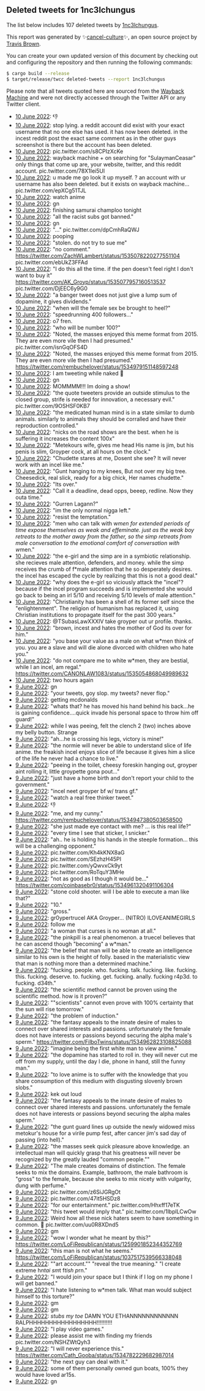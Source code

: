 ## Deleted tweets for 1nc3lchungus

The list below includes 107 deleted tweets by
[1nc3lchungus](https://twitter.com/1nc3lchungus).



This report was generated by ✨[cancel-culture](https://github.com/travisbrown/cancel-culture)✨,
an open source project by [Travis Brown](https://twitter.com/travisbrown).

You can create your own updated version of this document by checking out and configuring the
repository and then running the following commands:

```bash
$ cargo build --release
$ target/release/twcc deleted-tweets --report 1nc3lchungus
```

Please note that all tweets quoted here are sourced from the
[Wayback Machine](https://web.archive.org) and were not directly accessed through the Twitter API or
any Twitter client.

* [10 June 2022](https://web.archive.org/web/20220610072043/https://twitter.com/1nc3lchungus/status/1535159768414822400): 👎 <!--1535159768414822400-->
* [10 June 2022](https://web.archive.org/web/20220610061505/https://twitter.com/1nc3lchungus/status/1535143418678202368): stop lying. a reddit account did exist with your exact username that no one else has used. it has now been deleted. in the incest reddit post the exact same comment as in the other guys screenshot is there but the account has been deleted. <!--1535143418678202368-->
* [10 June 2022](https://web.archive.org/web/20220610060905/https://twitter.com/1nc3lchungus/status/1535141845432410112): pic.twitter.com/s8CPIzXcKe <!--1535141845432410112-->
* [10 June 2022](https://web.archive.org/web/20220610060609/https://twitter.com/1nc3lchungus/status/1535141181763493889): wayback machine + on searching for "SulaymanCeasar" only things that come up are, your website, twitter, and this reddit account. pic.twitter.com/78X1Iei5Ul <!--1535141181763493889-->
* [10 June 2022](https://web.archive.org/web/20220610060609/https://twitter.com/1nc3lchungus/status/1535141181763493889): u made me go look it up myself. ? an account with ur username has also been deleted. but it exists on wayback machine... pic.twitter.com/epXCg51TJL <!--1535138965912690688-->
* [10 June 2022](https://web.archive.org/web/20220610054359/https://twitter.com/1nc3lchungus/status/1535135517821517825): watch anime <!--1535135517821517825-->
* [10 June 2022](https://web.archive.org/web/20220610054352/https://twitter.com/1nc3lchungus/status/1535135448821026816): gn <!--1535135448821026816-->
* [10 June 2022](https://web.archive.org/web/20220610054306/https://twitter.com/1nc3lchungus/status/1535135266574327808): finishing samurai champloo tonight <!--1535135266574327808-->
* [10 June 2022](https://web.archive.org/web/20220610054022/https://twitter.com/1nc3lchungus/status/1535134583032782848): "all the racist subs got banned." <!--1535134583032782848-->
* [10 June 2022](https://web.archive.org/web/20220610053856/https://twitter.com/1nc3lchungus/status/1535134191830110209): gn <!--1535134191830110209-->
* [10 June 2022](https://web.archive.org/web/20220610053552/https://twitter.com/1nc3lchungus/status/1535133037184405511): "..." pic.twitter.com/dpCmhRaQWJ <!--1535133037184405511-->
* [10 June 2022](https://web.archive.org/web/20220610051017/https://twitter.com/1nc3lchungus/status/1535127019100446720): pooping <!--1535127019100446720-->
* [10 June 2022](https://web.archive.org/web/20220610050459/https://twitter.com/1nc3lchungus/status/1535125764718399488): "stolen. do not try to sue me" <!--1535125764718399488-->
* [10 June 2022](https://web.archive.org/web/20220610050632/https://twitter.com/1nc3lchungus/status/1535125562930470914): "no comment."  https://twitter.com/ZachWLambert/status/1535078220277551104  pic.twitter.com/ebUkZ3FFAd <!--1535125562930470914-->
* [10 June 2022](https://web.archive.org/web/20220610050237/https://twitter.com/1nc3lchungus/status/1535125203189125120): "I do this all the time. if the pen doesn't feel right I don't want to buy it"  https://twitter.com/AK_Groyp/status/1535077957160513537  pic.twitter.com/DjEEC6y9G0 <!--1535125203189125120-->
* [10 June 2022](https://web.archive.org/web/20220610045930/https://twitter.com/1nc3lchungus/status/1535124309664010244): "a banger tweet does not just give a lump sum of dopamine, it gives dividends." <!--1535124309664010244-->
* [10 June 2022](https://web.archive.org/web/20220610045715/https://twitter.com/1nc3lchungus/status/1535123739976802305): "when will the female sex be brought to heel?" <!--1535123739976802305-->
* [10 June 2022](https://web.archive.org/web/20220610044940/https://twitter.com/1nc3lchungus/status/1535121914976411648): "speedrunning 400 followers..." <!--1535121914976411648-->
* [10 June 2022](https://web.archive.org/web/20220610044951/https://twitter.com/1nc3lchungus/status/1535121784600657922): o7 fren. <!--1535121784600657922-->
* [10 June 2022](https://web.archive.org/web/20220610044443/https://twitter.com/1nc3lchungus/status/1535120614066778112): "who will be number 100?" <!--1535120614066778112-->
* [10 June 2022](https://web.archive.org/web/20220610043357/https://twitter.com/1nc3lchungus/status/1535117778302156801): "Noted, the masses enjoyed this meme format from 2015. They are even more vile then I had presumed." pic.twitter.com/isnGqOFS4D <!--1535117778302156801-->
* [10 June 2022](https://web.archive.org/web/20220610043145/https://twitter.com/1nc3lchungus/status/1535117347970768897): "Noted, the masses enjoyed this meme format from 2015. They are even more vile then I had presumed." https://twitter.com/rembuchelover/status/1534979151148597248 <!--1535117347970768897-->
* [10 June 2022](https://web.archive.org/web/20220610040233/https://twitter.com/1nc3lchungus/status/1535109443880423436): I am tweeting while naked 🤭 <!--1535109443880423436-->
* [10 June 2022](https://web.archive.org/web/20220610034619/https://twitter.com/1nc3lchungus/status/1535105871893696529): gn <!--1535105871893696529-->
* [10 June 2022](https://web.archive.org/web/20220610032359/https://twitter.com/1nc3lchungus/status/1535100269939331077): MOMMMM!!! Im doing a show! <!--1535100269939331077-->
* [10 June 2022](https://web.archive.org/web/20220610032207/https://twitter.com/1nc3lchungus/status/1535099855005224962): "the quote tweeters provide an outside stimulus to the closed group, strife is needed for innovation, a necessary evil." pic.twitter.com/9OSHSF0KB7 <!--1535099855005224962-->
* [10 June 2022](https://web.archive.org/web/20220610031815/https://twitter.com/1nc3lchungus/status/1535098688741285892): "the medicated human mind is in a state similar to dumb animals. similarly to animals they should be corralled and have their reproduction controlled." <!--1535098688741285892-->
* [10 June 2022](https://web.archive.org/web/20220610031059/https://twitter.com/1nc3lchungus/status/1535096969110093824): "nicks on the road shows are the best. when he is suffering it increases the content 100x" <!--1535096969110093824-->
* [10 June 2022](https://web.archive.org/web/20220610024337/https://twitter.com/1nc3lchungus/status/1535090039826391044): "Metekours wife, gives me head  His name is jim, but his penis is slim,  Groyper cock, at all hours on the clock." <!--1535090039826391044-->
* [10 June 2022](https://web.archive.org/web/20220610023608/https://twitter.com/1nc3lchungus/status/1535088293120987136): "Chudette stares at me,  Dosent she see?  It will never work with an incel like me." <!--1535088293120987136-->
* [10 June 2022](https://web.archive.org/web/20220610023525/https://twitter.com/1nc3lchungus/status/1535087577459564552): "Gunt hanging to my knees,  But not over my big tree.  Cheesedick, real slick, ready for a big chick,  Her names chudette." <!--1535087577459564552-->
* [10 June 2022](https://web.archive.org/web/20220610022959/https://twitter.com/1nc3lchungus/status/1535086801593016336): "Its over." <!--1535086801593016336-->
* [10 June 2022](https://web.archive.org/web/20220610023432/https://twitter.com/1nc3lchungus/status/1535086697897132032): "Call it a deadline,  dead opps, beeep, redline.  Now they outa time." <!--1535086697897132032-->
* [10 June 2022](https://web.archive.org/web/20220610015406/https://twitter.com/1nc3lchungus/status/1535077585599705088): "Gurren Lagann?" <!--1535077585599705088-->
* [10 June 2022](https://web.archive.org/web/20220610014658/https://twitter.com/1nc3lchungus/status/1535075911414222848): "im the only normal nigga left." <!--1535075911414222848-->
* [10 June 2022](https://web.archive.org/web/20220610013444/https://twitter.com/1nc3lchungus/status/1535072822892314625): "resist the temptation." <!--1535072822892314625-->
* [10 June 2022](https://web.archive.org/web/20220610013126/https://twitter.com/1nc3lchungus/status/1535072070286970880): "men who can talk with w*men for extended periods of time expose themselves as weak and effeminate. just as the weak boy retreats to the mother away from the father, so the simp retreats from male conversation to the emotional comfort of conversation with w*men." <!--1535072070286970880-->
* [10 June 2022](https://web.archive.org/web/20220610012142/https://twitter.com/1nc3lchungus/status/1535069531869044736): "the e-girl and the simp are in a symbiotic relationship. she recieves male attention, defenders, and money. while the simp receives the crumb of f*male attention that he so desperately desires. the incel has escaped the cycle by realizing that this is not a good deal." <!--1535069531869044736-->
* [10 June 2022](https://web.archive.org/web/20220610011923/https://twitter.com/1nc3lchungus/status/1535068952766066688): "why does the e-girl so viciously attack the "incel"?because if the incel program succeeds and is implemented she would go back to being an irl 5/10 and receiving 5/10 levels of male attention." <!--1535068952766066688-->
* [10 June 2022](https://web.archive.org/web/20220610011644/https://twitter.com/1nc3lchungus/status/1535068196889169920): "Christianity has been a shell of its former self since the "enlightenment". The religion of humanism has replaced it, using Christian institutions to propagate itself for the past 300 years." <!--1535068196889169920-->
* [10 June 2022](https://web.archive.org/web/20220610011047/https://twitter.com/1nc3lchungus/status/1535066644468224001): @TSubasLawXXXIV  take groyper out ur profile. thanks. <!--1535066644468224001-->
* [10 June 2022](https://web.archive.org/web/20220610010322/https://twitter.com/1nc3lchungus/status/1535064862111412224): "brown, incest and hates the mother of God its over for him." <!--1535064862111412224-->
* [10 June 2022](https://web.archive.org/web/20220610005629/https://twitter.com/1nc3lchungus/status/1535063246037585922): "you base your value as a male on what w*men think of you. you are a slave and will die alone divorced with children who hate you." <!--1535063246037585922-->
* [10 June 2022](https://web.archive.org/web/20220610004148/https://twitter.com/1nc3lchungus/status/1535059515690733568): "do not compare me to white w*men, they are bestial, while I an incel, am regal." https://twitter.com/CANONLAW1083/status/1535054868049989632 <!--1535059515690733568-->
* [10 June 2022](https://web.archive.org/web/20220610003949/https://twitter.com/1nc3lchungus/status/1535058959551561728): two hours again <!--1535058959551561728-->
* [ 9 June 2022](https://web.archive.org/web/20220609220632/https://twitter.com/1nc3lchungus/status/1535020421099278348): gn <!--1535020421099278348-->
* [ 9 June 2022](https://web.archive.org/web/20220609213604/https://twitter.com/1nc3lchungus/status/1535012686488027136): "your tweets, goy slop.  my tweets? never flop." <!--1535012686488027136-->
* [ 9 June 2022](https://web.archive.org/web/20220609213428/https://twitter.com/1nc3lchungus/status/1535012414667776017): getting mcdonalds <!--1535012414667776017-->
* [ 9 June 2022](https://web.archive.org/web/20220609212657/https://twitter.com/1nc3lchungus/status/1535010454594019335): "whats that? he has moved his hand behind his back...he is gaining confidence....quick invade his personal space to throw him off guard!" <!--1535010454594019335-->
* [ 9 June 2022](https://web.archive.org/web/20220609212559/https://twitter.com/1nc3lchungus/status/1535010171331784704): while I was peeing, felt the clench 2 (two) inches above my belly button. Strange <!--1535010171331784704-->
* [ 9 June 2022](https://web.archive.org/web/20220609212318/https://twitter.com/1nc3lchungus/status/1535009418332487681): "ah...he is crossing his legs, victory is mine!" <!--1535009418332487681-->
* [ 9 June 2022](https://web.archive.org/web/20220609211646/https://twitter.com/1nc3lchungus/status/1535007963039031314): "the normie will never be able to understand slice of life anime. the freakish incel enjoys slice of life because it gives him a slice of the life he never had a chance to live." <!--1535007963039031314-->
* [ 9 June 2022](https://web.archive.org/web/20220609211140/https://twitter.com/1nc3lchungus/status/1535006583779774465): "peeing in the toilet, cheesy foreskin hanging out, groyper aint rolling it, little groypette gona pout..." <!--1535006583779774465-->
* [ 9 June 2022](https://web.archive.org/web/20220609204349/https://twitter.com/1nc3lchungus/status/1534999636754194451): "just have a home birth and don't report your child to the government." <!--1534999636754194451-->
* [ 9 June 2022](https://web.archive.org/web/20220609203642/https://twitter.com/1nc3lchungus/status/1534997271632400384): "incel neet groyper bf w/ trans gf." <!--1534997271632400384-->
* [ 9 June 2022](https://web.archive.org/web/20220609203255/https://twitter.com/1nc3lchungus/status/1534996943633539175): "watch a real free thinker tweet." <!--1534996943633539175-->
* [ 9 June 2022](https://web.archive.org/web/20220609203045/https://twitter.com/1nc3lchungus/status/1534996339322277889): 👎 <!--1534996339322277889-->
* [ 9 June 2022](https://web.archive.org/web/20220609201049/https://twitter.com/1nc3lchungus/status/1534991259357659172): "me, and my cunny." https://twitter.com/rembuchelover/status/1534947380503658500 <!--1534991259357659172-->
* [ 9 June 2022](https://web.archive.org/web/20220609200608/https://twitter.com/1nc3lchungus/status/1534990155483955208): "she just made eye contact with me? ... is this real life?" <!--1534990155483955208-->
* [ 9 June 2022](https://web.archive.org/web/20220609200511/https://twitter.com/1nc3lchungus/status/1534989840059711505): "every time I see that sticker, I snicker." <!--1534989840059711505-->
* [ 9 June 2022](https://web.archive.org/web/20220609200125/https://twitter.com/1nc3lchungus/status/1534988920538251291): "ah.. he is holding his hands in the steeple formation... this will be a challenging opponent." <!--1534988920538251291-->
* [ 9 June 2022](https://web.archive.org/web/20220609195409/https://twitter.com/1nc3lchungus/status/1534987033827065856): pic.twitter.com/Kh4kKNX8aG <!--1534987033827065856-->
* [ 9 June 2022](https://web.archive.org/web/20220609195319/https://twitter.com/1nc3lchungus/status/1534986786392489999): pic.twitter.com/SEzhzH45PI <!--1534986786392489999-->
* [ 9 June 2022](https://web.archive.org/web/20220609195153/https://twitter.com/1nc3lchungus/status/1534986573061799955): pic.twitter.com/yQwvxCk9yt <!--1534986573061799955-->
* [ 9 June 2022](https://web.archive.org/web/20220609195046/https://twitter.com/1nc3lchungus/status/1534986270862102530): pic.twitter.com/RoTquY3MHe <!--1534986270862102530-->
* [ 9 June 2022](https://web.archive.org/web/20220609194831/https://twitter.com/1nc3lchungus/status/1534985531557396483): "not as good as I though it would be..." https://twitter.com/coinbasebr0/status/1534961320491106304 <!--1534985531557396483-->
* [ 9 June 2022](https://web.archive.org/web/20220609194644/https://twitter.com/1nc3lchungus/status/1534985084029353989): "stone cold shooter. will I be able to execute a man like that?" <!--1534985084029353989-->
* [ 9 June 2022](https://web.archive.org/web/20220609194107/https://twitter.com/1nc3lchungus/status/1534983792284385281): "10." <!--1534983792284385281-->
* [ 9 June 2022](https://web.archive.org/web/20220609193304/https://twitter.com/1nc3lchungus/status/1534981798484230154): "gross." <!--1534981798484230154-->
* [ 9 June 2022](https://web.archive.org/web/20220609191419/https://twitter.com/1nc3lchungus/status/1534977114985971719): gr0ypertrucel AKA Groyper... (NITRO) ILOVEANIMEGIRLS <!--1534977114985971719-->
* [ 9 June 2022](https://web.archive.org/web/20220609192157/https://twitter.com/1nc3lchungus/status/1534976536486592540): follow me <!--1534976536486592540-->
* [ 9 June 2022](https://web.archive.org/web/20220609190833/https://twitter.com/1nc3lchungus/status/1534975454146330624): "a woman that curses is no woman at all." <!--1534975454146330624-->
* [ 9 June 2022](https://web.archive.org/web/20220609190702/https://twitter.com/1nc3lchungus/status/1534975151057559552): "the pinkpill is a real phenomenon. a truecel believes that he can ascend though "becoming" a w*man." <!--1534975151057559552-->
* [ 9 June 2022](https://web.archive.org/web/20220609190057/https://twitter.com/1nc3lchungus/status/1534973797576626214): "the belief that man will be able to create an intelligence similar to his own is the height of folly. based in the materialistic view that man is nothing more than a determined machine." <!--1534973797576626214-->
* [ 9 June 2022](https://web.archive.org/web/20220609185811/https://twitter.com/1nc3lchungus/status/1534973054547283983): "fucking. people. who. fucking. talk. fucking. like. fucking. this. fucking. deserve. to. fucking. get. fucking. anally. fucking r4p3d. to fucking. d34th." <!--1534973054547283983-->
* [ 9 June 2022](https://web.archive.org/web/20220609184835/https://twitter.com/1nc3lchungus/status/1534970529706389504): "the scientific method cannot be proven using the scientific method. how is it proven?" <!--1534970529706389504-->
* [ 9 June 2022](https://web.archive.org/web/20220609184016/https://twitter.com/1nc3lchungus/status/1534968473985634315): ""scientists" cannot even prove with 100% certainty that the sun will rise tomorrow." <!--1534968473985634315-->
* [ 9 June 2022](https://web.archive.org/web/20220609183850/https://twitter.com/1nc3lchungus/status/1534968112570847251): "the problem of induction." <!--1534968112570847251-->
* [ 9 June 2022](https://web.archive.org/web/20220609183639/https://twitter.com/1nc3lchungus/status/1534967582926721034): "the fantasy appeals to the innate desire of males to connect over shared interests and passions. unfortunately the female does not have interests or passions beyond securing the alpha male's sperm." https://twitter.com/FilboTwins/status/1534962823108825088 <!--1534967582926721034-->
* [ 9 June 2022](https://web.archive.org/web/20220609183308/https://twitter.com/1nc3lchungus/status/1534966747320700936): "imagine being the first white man to view anime." <!--1534966747320700936-->
* [ 9 June 2022](https://web.archive.org/web/20220609183157/https://twitter.com/1nc3lchungus/status/1534966326778810374): "the dopamine has started to roll in. they will never cut me off from my supply, until the day I die, phone in hand, still the funny man." <!--1534966326778810374-->
* [ 9 June 2022](https://web.archive.org/web/20220609183022/https://twitter.com/1nc3lchungus/status/1534965916836016130): "to love anime is to suffer with the knowledge that you share consumption of this medium with disgusting slovenly brown slobs." <!--1534965916836016130-->
* [ 9 June 2022](https://web.archive.org/web/20220609182428/https://twitter.com/1nc3lchungus/status/1534964547412447244): kek out loud <!--1534964547412447244-->
* [ 9 June 2022](https://web.archive.org/web/20220609182559/https://twitter.com/1nc3lchungus/status/1534964283821510656): "the fantasy appeals to the innate desire of males to connect over shared interests and passions. unfortunately the female does not have interests or passions beyond securing the alpha males sperm." <!--1534964283821510656-->
* [ 9 June 2022](https://web.archive.org/web/20220609181403/https://twitter.com/1nc3lchungus/status/1534961874915233793): "the gunt guard lines up outside the newly widowed miss metokur's house for a virile pump fest, after cancer jim's sad day of passing (into hell)." <!--1534961874915233793-->
* [ 9 June 2022](https://web.archive.org/web/20220609172827/https://twitter.com/1nc3lchungus/status/1534950358434385921): "the masses seek quick pleasure above knowledge. an intellectual man will quickly grasp that his greatness will never be recognized by the greatly lauded "common people."" <!--1534950358434385921-->
* [ 9 June 2022](https://web.archive.org/web/20220609172257/https://twitter.com/1nc3lchungus/status/1534948951664771072): "The male creates domains of distinction. The female seeks to mix the domains.   Example, bathroom, the male bathroom is "gross" to the female, because she seeks to mix nicety with vulgarity, dung with perfume." <!--1534948951664771072-->
* [ 9 June 2022](https://web.archive.org/web/20220609171122/https://twitter.com/1nc3lchungus/status/1534946067267174400): pic.twitter.com/z6SiJGRgOt <!--1534946067267174400-->
* [ 9 June 2022](https://web.archive.org/web/20220609163817/https://twitter.com/1nc3lchungus/status/1534937816928505857): pic.twitter.com/47it5HSDz8 <!--1534937816928505857-->
* [ 9 June 2022](https://web.archive.org/web/20220609162233/https://twitter.com/1nc3lchungus/status/1534933833384173572): "for our entertainment." pic.twitter.com/Hhxff17eTK <!--1534933833384173572-->
* [ 9 June 2022](https://web.archive.org/web/20220609161835/https://twitter.com/1nc3lchungus/status/1534932900881256455): "this tweet would imply that." pic.twitter.com/1lbplLCwOw <!--1534932900881256455-->
* [ 9 June 2022](https://web.archive.org/web/20220609160938/https://twitter.com/1nc3lchungus/status/1534930587047194624): Weird how all these nick haters seem to have something in common. 🤔 pic.twitter.com/uu0R8XDnd5 <!--1534930587047194624-->
* [ 9 June 2022](https://web.archive.org/web/20220609155941/https://twitter.com/1nc3lchungus/status/1534928061384347651): gm <!--1534928061384347651-->
* [ 9 June 2022](https://web.archive.org/web/20220609153402/https://twitter.com/1nc3lchungus/status/1534921688554655746): "wow I wonder what he meant by this?" https://twitter.com/LoFiRepublican/status/1259901852344352769 <!--1534921688554655746-->
* [ 9 June 2022](https://web.archive.org/web/20220609152816/https://twitter.com/1nc3lchungus/status/1534920204756697089): "this man is not what he seems." https://twitter.com/LoFiRepublican/status/1037517539566338048 <!--1534920204756697089-->
* [ 9 June 2022](https://web.archive.org/web/20220609150411/https://twitter.com/1nc3lchungus/status/1534914109371736066): ""art account.""  "reveal the true meaning."  "I create extreme h*ntai sm*t f*tish p*rn." <!--1534914109371736066-->
* [ 9 June 2022](https://web.archive.org/web/20220609145554/https://twitter.com/1nc3lchungus/status/1534912038140530689): "I would join your space but I think if I log on my phone I will get banned." <!--1534912038140530689-->
* [ 9 June 2022](https://web.archive.org/web/20220609144504/https://twitter.com/1nc3lchungus/status/1534909289004924930): "I hate listening to w*men talk. What man would subject himself to this torture?" <!--1534909289004924930-->
* [ 9 June 2022](https://web.archive.org/web/20220609144630/https://twitter.com/1nc3lchungus/status/1534908342929326080): gm <!--1534908342929326080-->
* [ 9 June 2022](https://web.archive.org/web/20220609143445/https://twitter.com/1nc3lchungus/status/1534906763006431232): gm <!--1534906763006431232-->
* [ 9 June 2022](https://web.archive.org/web/20220609141418/https://twitter.com/1nc3lchungus/status/1534901546965770240): *stubs my toe*   DAMN YOU ETHANNNNNNNNNNNN RALPHHHHHHHHHHHHHHHHH!!!!!!!!!! <!--1534901546965770240-->
* [ 9 June 2022](https://web.archive.org/web/20220609135825/https://twitter.com/1nc3lchungus/status/1534897652558594050): "I play video games." <!--1534897652558594050-->
* [ 9 June 2022](https://web.archive.org/web/20220609134013/https://twitter.com/1nc3lchungus/status/1534893005949247488): please assist me with finding my friends pic.twitter.com/NSHZWtQyh3 <!--1534893005949247488-->
* [ 9 June 2022](https://web.archive.org/web/20220609071647/https://twitter.com/1nc3lchungus/status/1534796489662386176): "I will never experience this." https://twitter.com/Cath_Gooba/status/1534782229682987014 <!--1534796489662386176-->
* [ 9 June 2022](https://web.archive.org/web/20220609061459/https://twitter.com/1nc3lchungus/status/1534780900466098177): "the next guy can deal with it." <!--1534780900466098177-->
* [ 9 June 2022](https://web.archive.org/web/20220609051912/https://twitter.com/1nc3lchungus/status/1534766812730122242): some of them personally owned gun boats, 100% they would have loved ar15s. <!--1534766812730122242-->
* [ 9 June 2022](https://web.archive.org/web/20220609052058/https://twitter.com/1nc3lchungus/status/1534766589119283202): gn <!--1534766589119283202-->
